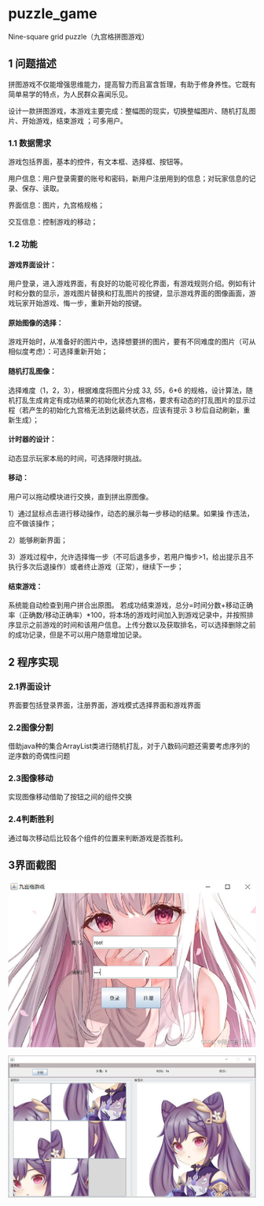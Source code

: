 # puzzle_game
Nine-square grid puzzle（九宫格拼图游戏）


## 1 问题描述

拼图游戏不仅能增强思维能力，提高智力而且富含哲理，有助于修身养性。它既有简单易学的特点，为人民群众喜闻乐见。

设计一款拼图游戏，本游戏主要完成：整幅图的现实，切换整幅图片、随机打乱图片、开始游戏，结束游戏 ；可多用户。

### 1.1 数据需求

游戏包括界面，基本的控件，有文本框、选择框、按钮等。

用户信息：用户登录需要的账号和密码，新用户注册用到的信息；对玩家信息的记录、保存、读取。

界面信息：图片，九宫格规格；

交互信息：控制游戏的移动；

### 1.2 功能

#### 游戏界面设计：

用户登录，进入游戏界面，有良好的功能可视化界面，有游戏规则介绍。例如有计时和分数的显示，游戏图片替换和打乱图片的按键，显示游戏界面的图像画面，游戏玩家开始游戏、悔一步，重新开始的按键。

#### 原始图像的选择：

游戏开始时，从准备好的图片中，选择想要拼的图片，要有不同难度的图片（可从相似度考虑）：可选择重新开始；

#### 随机打乱图像：

选择难度（1，2，3），根据难度将图片分成 3*3, 5*5，6*6 的规格，设计算法，随机打乱生成肯定有成功结果的初始化状态九宫格，要求有动态的打乱图片的显示过程（若产生的初始化九宫格无法到达最终状态，应该有提示 3 秒后自动刷新，重新生成）；

####  计时器的设计：

动态显示玩家本局的时间，可选择限时挑战。

####  移动：

用户可以拖动模块进行交换，直到拼出原图像。

1）通过鼠标点击进行移动操作，动态的展示每一步移动的结果。如果操 作违法，应不做该操作；

2）能够刷新界面；

3）游戏过程中，允许选择悔一步（不可后退多步，若用户悔步>1，给出提示且不执行多次后退操作）或者终止游戏（正常），继续下一步；

#### 结束游戏：

系统能自动检查到用户拼合出原图。 若成功结束游戏，总分=时间分数+移动正确率（正确数/移动正确率）*100，将本场的游戏时间加入到游戏记录中，并按照排序显示之前游戏的时间和该用户信息。上传分数以及获取排名，可以选择删除之前的成功记录，但是不可以用户随意增加记录。

## 2 程序实现

### 2.1界面设计

界面要包括登录界面，注册界面，游戏模式选择界面和游戏界面

### 2.2图像分割

借助java种的集合ArrayList类进行随机打乱，对于八数码问题还需要考虑序列的逆序数的奇偶性问题

### 2.3图像移动

实现图像移动借助了按钮之间的组件交换

### 2.4判断胜利

通过每次移动后比较各个组件的位置来判断游戏是否胜利。

## 3界面截图

![在这里插入图片描述](game.jpg)

![在这里插入图片描述](game_ui.jpg)

